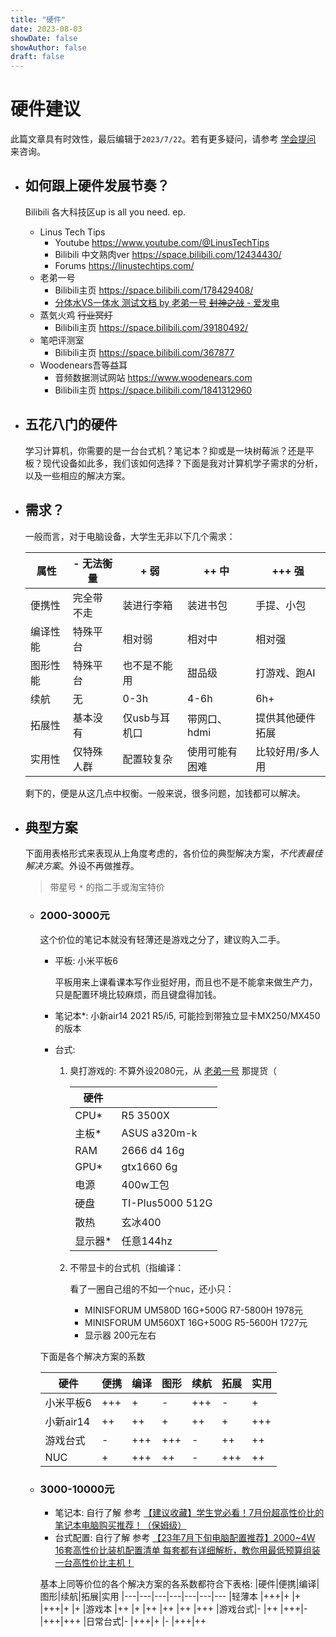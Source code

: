 ```yaml
---
title: "硬件"
date: 2023-08-03
showDate: false
showAuthor: false
draft: false
---
```

# 硬件建议

此篇文章具有时效性，最后编辑于`2023/7/22`。若有更多疑问，请参考 [学会提问](./must_learn.md) 来咨询。

* ## 如何跟上硬件发展节奏？

    Bilibili 各大科技区up is all you need. ep.

    * Linus Tech Tips
        * Youtube https://www.youtube.com/@LinusTechTips
        * Bilibili 中文熟肉ver https://space.bilibili.com/12434430/
        * Forums https://linustechtips.com/
    * 老弟一号 
        * Bilibili主页 https://space.bilibili.com/178429408/
        * [分体水VS一体水 测试文档 by 老弟一号 ~~封神之战~~ - 爱发电](https://afdian.net/p/2f6b1db0183f11eeb7075254001e7c00)
    * 蒸気火鸡 ~~行业冥灯~~
        * Bilibili主页 https://space.bilibili.com/39180492/
    * 笔吧评测室
        * Bilibili主页 https://space.bilibili.com/367877
    * Woodenears吾等益耳
        * 音频数据测试网站 https://www.woodenears.com 
        * Bilibili主页 https://space.bilibili.com/1841312960

* ## 五花八门的硬件
    
    学习计算机，你需要的是一台台式机？笔记本？抑或是一块树莓派？还是平板？现代设备如此多，我们该如何选择？下面是我对计算机学子需求的分析，以及一些相应的解决方案。

* ## 需求？

    一般而言，对于电脑设备，大学生无非以下几个需求：
    
    |属性|- 无法衡量|+ 弱|++ 中|+++ 强
    |---|---|---|---|---
    |便携性|完全带不走|装进行李箱|装进书包|手提、小包
    |编译性能|特殊平台|相对弱|相对中|相对强
    |图形性能|特殊平台|也不是不能用|甜品级|打游戏、跑AI
    |续航|无|0-3h|4-6h|6h+
    |拓展性|基本没有|仅usb与耳机口|带网口、hdmi|提供其他硬件拓展
    |实用性|仅特殊人群|配置较复杂|使用可能有困难|比较好用/多人用

    剩下的，便是从这几点中权衡。一般来说，很多问题，加钱都可以解决。

* ## 典型方案

    下面用表格形式来表现从上角度考虑的，各价位的典型解决方案，*不代表最佳解决方案*。外设不再做推荐。

    >带星号 `*` 的指二手或淘宝特价

    * ### 2000-3000元

        这个价位的笔记本就没有轻薄还是游戏之分了，建议购入二手。

        * 平板: 小米平板6

            平板用来上课看课本写作业挺好用，而且也不是不能拿来做生产力，只是配置环境比较麻烦，而且键盘得加钱。

        * 笔记本*: 小新air14 2021 R5/i5, 可能捡到带独立显卡MX250/MX450的版本

        * 台式: 

            1. 臭打游戏的: 不算外设2080元，从 [老弟一号](https://LDTstore.com.cn) 那提货（

                |硬件||
                |---|---
                |CPU*|      R5 3500X
                |主板*|     ASUS a320m-k
                |RAM|       2666 d4 16g
                |GPU*|      gtx1660 6g
                |电源|      400w工包
                |硬盘|      TI-Plus5000 512G
                |散热|      玄冰400
                |显示器*|   任意144hz

            2. 不带显卡的台式机（指编译：

                看了一圈自己组的不如一个nuc，还小只：

                * MINISFORUM UM580D 16G+500G R7-5800H 1978元
                * MINISFORUM UM560XT 16G+500G R5-5600H 1727元
                * 显示器 200元左右

        下面是各个解决方案的系数

        |硬件        |便携|编译|图形|续航|拓展|实用
        | ---        |---|---|---|---|---|---
        | 小米平板6   |+++|+  |-  |+++|-  |+
        | 小新air14  |++ |++ |+  |++ |+  |+++
        | 游戏台式   |-  |+++|+++|-  |++ |++
        | NUC       |+  |+++|++ |-  |+++|++

    * ### 3000-10000元

        * 笔记本: 自行了解 参考 [【建议收藏】学生党必看！7月份超高性价比的笔记本电脑购买推荐！（保姆级）](https://www.bilibili.com/video/BV1SX4y1H7fq)
        * 台式配置: 自行了解 参考 [【23年7月下旬电脑配置推荐】2000~4W 16套高性价比装机配置清单 每套都有详细解析，教你用最低预算组装一台高性价比主机！](https://www.bilibili.com/video/BV18m4y1j7Tf)
        
        基本上同等价位的各个解决方案的各系数都符合下表格: 
        |硬件|便携|编译|图形|续航|拓展|实用
        |---|---|---|---|---|---|---
        |轻薄本  |+++|+  |+  |+++|+  |+
        |游戏本  |++ |+  |++ |++ |++ |+++
        |游戏台式|-  |++ |+++|-  |+++|+++
        |日常台式|-  |+++|+  |-  |+++|++
